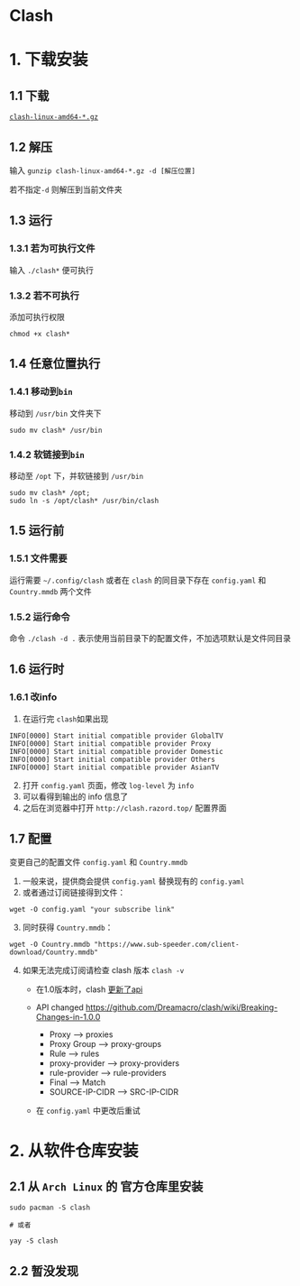 Clash 
======

# 1. 下载安装
## 1.1 下载 
[`clash-linux-amd64-*.gz`](https://github.com/Dreamacro/clash/releases) 

## 1.2 解压

输入 `gunzip clash-linux-amd64-*.gz -d [解压位置]`

若不指定`-d` 则解压到当前文件夹

## 1.3 运行
### 1.3.1 若为可执行文件

输入 `./clash*` 便可执行

###  1.3.2 若不可执行

添加可执行权限 
```shell
chmod +x clash*
```

## 1.4 任意位置执行
### 1.4.1 移动到`bin`

移动到 `/usr/bin` 文件夹下

```shell
sudo mv clash* /usr/bin
```
### 1.4.2 软链接到`bin` 

移动至 `/opt` 下，并软链接到 `/usr/bin`

```shell
sudo mv clash* /opt; 
sudo ln -s /opt/clash* /usr/bin/clash
```
## 1.5 运行前
### 1.5.1 文件需要

运行需要 `~/.config/clash` 或者在 `clash` 的同目录下存在 `config.yaml` 和 `Country.mmdb` 两个文件 

### 1.5.2 运行命令

命令 `./clash -d .` 表示使用当前目录下的配置文件，不加选项默认是文件同目录

## 1.6 运行时
### 1.6.1 改info

1. 在运行完 `clash`如果出现

```
INFO[0000] Start initial compatible provider GlobalTV
INFO[0000] Start initial compatible provider Proxy
INFO[0000] Start initial compatible provider Domestic
INFO[0000] Start initial compatible provider Others
INFO[0000] Start initial compatible provider AsianTV
```
2. 打开 `config.yaml` 页面，修改 `log-level` 为 `info`
3. 可以看得到输出的 info 信息了
4. 之后在浏览器中打开 `http://clash.razord.top/` 配置界面


## 1.7 配置
变更自己的配置文件 `config.yaml` 和 `Country.mmdb`
1. 一般来说，提供商会提供 `config.yaml` 替换现有的 `config.yaml`
2. 或者通过订阅链接得到文件：
  ```shell
  wget -O config.yaml "your subscribe link"
  ```
3. 同时获得 `Country.mmdb`：
  ```shell
  wget -O Country.mmdb "https://www.sub-speeder.com/client-download/Country.mmdb"
  ```
4. 如果无法完成订阅请检查 clash 版本 `clash -v`
   - 在1.0版本时，clash [更新了api](https://lancellc.gitbook.io/clash/whats-new/highlight)

   - API changed
     https://github.com/Dreamacro/clash/wiki/Breaking-Changes-in-1.0.0
     - Proxy --> proxies
     - Proxy Group --> proxy-groups
     - Rule --> rules
     - proxy-provider --> proxy-providers
     - rule-provider --> rule-providers
     - Final --> Match
     - SOURCE-IP-CIDR  --> SRC-IP-CIDR
   - 在 `config.yaml` 中更改后重试

# 2. 从软件仓库安装

## 2.1 从 `Arch Linux` 的 官方仓库里安装
```shell
sudo pacman -S clash

# 或者

yay -S clash
```
## 2.2 暂没发现